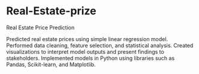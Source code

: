 # Real-Estate-prize
Real Estate Price Prediction

Predicted real estate prices using simple linear regression  model.
Performed data cleaning, feature selection, and statistical analysis.
Created visualizations to interpret model outputs and present findings to stakeholders.
Implemented models in Python using libraries such as Pandas, Scikit-learn, and Matplotlib.
